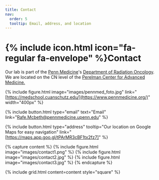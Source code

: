 ```yaml
---
title: Contact
nav:
  order: 5
  tooltip: Email, address, and location
---
```


# {% include icon.html icon="fa-regular fa-envelope" %}Contact

Our lab is part of the [Penn Medicine](https://www.pennmedicine.org/)'s [Department of Radiation Oncology](https://www.pennmedicine.org/departments-and-centers/radiation-oncology). We are located on the CN level of the [Perelman Center for Advanced Medicine.](https://www.pennmedicine.org/for-patients-and-visitors/penn-medicine-locations/perelman-center-for-advanced-medicine)

{%
  include figure.html
  image="images/pennmed_foto.jpg"
  link="[https://medschool.cuanschutz.edu/](https://www.pennmedicine.org/)"
  width="400px"
%}

{%
  include button.html
  type="email"
  text="Email"
  link="Rafe.Mcbeth@pennmedicine.upenn.edu"
%}

{%
  include button.html
  type="address"
  tooltip="Our location on Google Maps for easy navigation"
  link="[https://maps.app.goo.gl/tPArMR3cBF1tx2fz7]"
%}

{% capture content %}
{% include figure.html image="images/contact1.png" %}
{% include figure.html image="images/contact2.jpg" %}
{% include figure.html image="images/contact3.jpg" %}
{% endcapture %}

{%
  include grid.html
  content=content
  style="square"
%}
